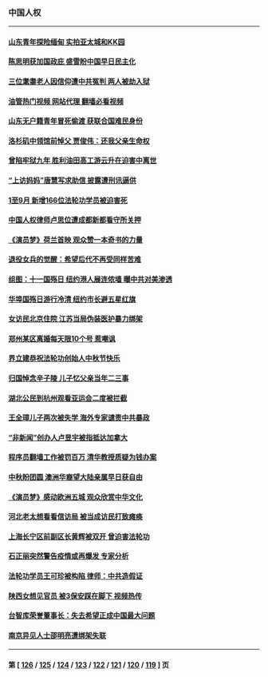 ### 中国人权
---
#### [山东青年探险缅甸 实拍亚太城和KK园](../../pages/ncid278/n14090468.md?10101645) 
#### [陈思明获加国政庇 盛雪盼中国早日民主化](../../pages/ncid278/n14090875.md?10101645) 
#### [三位耄耋老人因信仰遭中共冤判 两人被劫入狱](../../pages/ncid278/n14089560.md?10101645) 
#### [油管热门视频 网站代理 翻墙必看视频](http://138.2.39.72:81/youtube.html?epic-marker?10101645)
#### [山东无户籍青年冒死偷渡 获联合国难民身份](../../pages/ncid278/n14090467.md?10101645) 
#### [洛杉矶中领馆前悼父 贾俊伟：还我父亲生命权](../../pages/ncid278/n14089802.md?10101645) 
#### [曾陷牢狱九年 胜利油田高工游云升在迫害中离世](../../pages/ncid278/n14088624.md?10101645) 
#### [“上访妈妈”唐慧写求助信 披露遭刑讯逼供](../../pages/ncid278/n14088332.md?10101645) 
#### [1至9月 新增166位法轮功学员被迫害死](../../pages/ncid278/n14088146.md?10101645) 
#### [中国人权律师卢思位遭成都新都看守所关押](../../pages/ncid278/n14087927.md?10101645) 
#### [《演员梦》荷兰首映 观众赞一本奇书的力量](../../pages/ncid278/n14087560.md?10101645) 
#### [退役女兵的觉醒：希望后代不再受同样苦难](../../pages/ncid278/n14086918.md?10101645) 
#### [组图：十一国殇日 纽约港人展连侬墙 曝中共对美渗透](../../pages/ncid278/n14086289.md?10101645) 
#### [华埠国殇日游行冷清 纽约市长避五星红旗](../../pages/ncid278/n14086299.md?10101645) 
#### [女访民北京住院 江苏当局伪装医护暴力绑架](../../pages/ncid278/n14085993.md?10101645) 
#### [郑州某区离婚每天限10个号 惹嘲讽](../../pages/ncid278/n14085309.md?10101645) 
#### [界立建恭祝法轮功创始人中秋节快乐](../../pages/ncid278/n14085351.md?10101645) 
#### [归国悼念辛子陵 儿子忆父亲当年二三事](../../pages/ncid278/n14085053.md?10101645) 
#### [湖北公民到杭州观看亚运会二度被拦截](../../pages/ncid278/n14083316.md?10101645) 
#### [王全璋儿子两次被失学 海外专家谴责中共暴政](../../pages/ncid278/n14083173.md?10101645) 
#### [“非新闻”创办人卢昱宇被指抵达加拿大](../../pages/ncid278/n14082774.md?10101645) 
#### [程序员翻墙工作被罚百万 清华教授质疑为钱办案](../../pages/ncid278/n14082545.md?10101645) 
#### [中秋盼团圆 澳洲华裔望大陆亲属早日获自由](../../pages/ncid278/n14082087.md?10101645) 
#### [《演员梦》感动欧洲五城 观众欣赏中华文化](../../pages/ncid278/n14082071.md?10101645) 
#### [河北老太想看看信访局 被当成访民打致瘫痪](../../pages/ncid278/n14082382.md?10101645) 
#### [上海长宁区前副区长黄辉被双开 曾迫害法轮功](../../pages/ncid278/n14082455.md?10101645) 
#### [石正丽突然警告疫情或再爆发 专家分析](../../pages/ncid278/n14082204.md?10101645) 
#### [法轮功学员王可珍被构陷 律师：中共造假证](../../pages/ncid278/n14079888.md?10101645) 
#### [陕西女想见官员 被3保安踩在脚下 视频热传](../../pages/ncid278/n14081530.md?10101645) 
#### [台智库荣誉董事长：失去希望正成中国最大问题](../../pages/ncid278/n14081538.md?10101645) 
#### [南京异见人士邵明亮遭绑架失联](../../pages/ncid278/n14081004.md?10101645) 

---
#### 第 [ [126](./126.md?10101645) / [125](./125.md?10101645) / [124](./124.md?10101645) / [123](./123.md?10101645) / [122](./122.md?10101645) / [121](./121.md?10101645) / [120](./120.md?10101645) / [119](./119.md?10101645) ] 页
